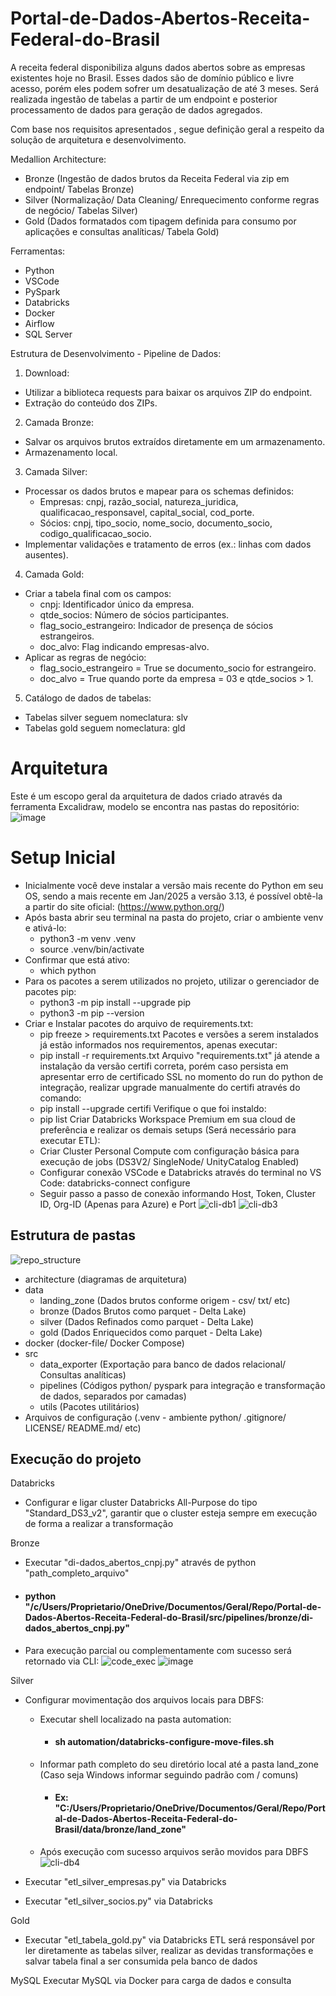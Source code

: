 # Portal-de-Dados-Abertos-Receita-Federal-do-Brasil
A receita federal disponibiliza alguns dados abertos sobre as empresas existentes hoje no Brasil. Esses dados são de domínio público e livre acesso, porém eles podem sofrer um desatualização de até 3 meses. Será realizada ingestão de tabelas a partir de um endpoint e posterior processamento de dados para geração de dados agregados.

Com base nos requisitos apresentados , segue definição geral a respeito da solução de arquitetura e desenvolvimento.

Medallion Architecture:
- Bronze (Ingestão de dados brutos da Receita Federal via zip em endpoint/ Tabelas Bronze)
- Silver (Normalização/ Data Cleaning/ Enrequecimento conforme regras de negócio/ Tabelas Silver)
- Gold (Dados formatados com tipagem definida para consumo por aplicações e consultas analíticas/ Tabela Gold)

Ferramentas:
- Python
- VSCode
- PySpark
- Databricks
- Docker
- Airflow
- SQL Server

Estrutura de Desenvolvimento - Pipeline de Dados:

1. Download:
- Utilizar a biblioteca requests para baixar os arquivos ZIP do endpoint.
- Extração do conteúdo dos ZIPs.
2. Camada Bronze:
- Salvar os arquivos brutos extraídos diretamente em um armazenamento.
- Armazenamento local.
3. Camada Silver:
- Processar os dados brutos e mapear para os schemas definidos:
  - Empresas: cnpj, razão_social, natureza_juridica, qualificacao_responsavel, capital_social, cod_porte.
  - Sócios: cnpj, tipo_socio, nome_socio, documento_socio, codigo_qualificacao_socio.
- Implementar validações e tratamento de erros (ex.: linhas com dados ausentes).
4. Camada Gold:
- Criar a tabela final com os campos:
  - cnpj: Identificador único da empresa.
  - qtde_socios: Número de sócios participantes.
  - flag_socio_estrangeiro: Indicador de presença de sócios estrangeiros.
  - doc_alvo: Flag indicando empresas-alvo.
- Aplicar as regras de negócio:
  - flag_socio_estrangeiro = True se documento_socio for estrangeiro.
  - doc_alvo = True quando porte da empresa = 03 e qtde_socios > 1.
5. Catálogo de dados de tabelas:
- Tabelas silver seguem nomeclatura: slv
- Tabelas gold seguem nomeclatura: gld

# Arquitetura
Este é um escopo geral da arquitetura de dados criado através da ferramenta Excalidraw, modelo se encontra nas pastas do repositório:
![image](https://github.com/user-attachments/assets/c2bdd2c9-f19f-4428-977b-295c6b3f0cdb)

# Setup Inicial
- Inicialmente você deve instalar a versão mais recente do Python em seu OS, sendo a mais recente em Jan/2025 a versão 3.13, é possível obtê-la a partir do site oficial: (https://www.python.org/)
- Após basta abrir seu terminal na pasta do projeto, criar o ambiente venv e ativá-lo:
  - python3 -m venv .venv
  - source .venv/bin/activate
- Confirmar que está ativo:
  - which python
- Para os pacotes a serem utilizados no projeto, utilizar o gerenciador de pacotes pip:
  - python3 -m pip install --upgrade pip
  - python3 -m pip --version
- Criar e Instalar pacotes do arquivo de requirements.txt:
  - pip freeze > requirements.txt
Pacotes e versões a serem instalados já estão informados nos requirementos, apenas executar:
  - pip install -r requirements.txt
Arquivo "requirements.txt" já atende a instalação da versão certifi correta, porém caso persista em apresentar erro de certificado SSL no momento do run do python de integração, realizar upgrade manualmente do certifi através do comando:
  - pip install --upgrade certifi
Verifique o que foi instaldo:
  - pip list
Criar Databricks Workspace Premium em sua cloud de preferência e realizar os demais setups (Será necessário para executar ETL):
  - Criar Cluster Personal Compute com configuração básica para execução de jobs (DS3V2/ SingleNode/ UnityCatalog Enabled)
  - Configurar conexão VSCode e Databricks através do terminal no VS Code: databricks-connect configure
  - Seguir passo a passo de conexão informando Host, Token, Cluster ID, Org-ID (Apenas para Azure) e Port
![cli-db1](https://github.com/user-attachments/assets/4d842910-82cf-4958-b268-2cb2a4e982db)
![cli-db3](https://github.com/user-attachments/assets/b528e9bf-5360-4f24-a71e-354dc9b5ca24)

## Estrutura de pastas

![repo_structure](https://github.com/user-attachments/assets/699f48b6-8d7e-4d79-abe4-6cd511a79e64)

- architecture (diagramas de arquitetura)
- data
  - landing_zone (Dados brutos conforme origem - csv/ txt/ etc)
  - bronze (Dados Brutos como parquet - Delta Lake)
  - silver (Dados Refinados como parquet - Delta Lake)
  - gold (Dados Enriquecidos como parquet - Delta Lake)
- docker (docker-file/ Docker Compose)
- src
  - data_exporter (Exportação para banco de dados relacional/ Consultas analíticas)
  - pipelines (Códigos python/ pyspark para integração e transformação de dados, separados por camadas)
  - utils (Pacotes utilitários)
- Arquivos de configuração (.venv - ambiente python/ .gitignore/ LICENSE/ README.md/ etc)

## Execução do projeto

Databricks
- Configurar e ligar cluster Databricks All-Purpose do tipo "Standard_DS3_v2", garantir que o cluster esteja sempre em execução de forma a realizar a transformação

Bronze
- Executar "di-dados_abertos_cnpj.py" através de python "path_completo_arquivo"
- #### python "/c/Users/Proprietario/OneDrive/Documentos/Geral/Repo/Portal-de-Dados-Abertos-Receita-Federal-do-Brasil/src/pipelines/bronze/di-dados_abertos_cnpj.py"
- Para execução parcial ou complementamente com sucesso será retornado via CLI:
![code_exec](https://github.com/user-attachments/assets/759166d7-7a58-43d5-99d6-13966d8115ad)
![image](https://github.com/user-attachments/assets/047c6824-2f44-4af9-bd14-96ddb58bb2e6)

Silver
- Configurar movimentação dos arquivos locais para DBFS:
  - Executar shell localizado na pasta automation:
    - #### sh automation/databricks-configure-move-files.sh
  - Informar path completo do seu diretório local até a pasta land_zone (Caso seja Windows informar seguindo padrão com / comuns)
    - #### Ex: "C:/Users/Proprietario/OneDrive/Documentos/Geral/Repo/Portal-de-Dados-Abertos-Receita-Federal-do-Brasil/data/bronze/land_zone"
  - Após execução com sucesso arquivos serão movidos para DBFS
![cli-db4](https://github.com/user-attachments/assets/c2a4a8db-6633-4818-ab78-72f0bb9e38db)

- Executar "etl_silver_empresas.py" via Databricks
- Executar "etl_silver_socios.py" via Databricks

Gold
- Executar "etl_tabela_gold.py" via Databricks
ETL será responsável por ler diretamente as tabelas silver, realizar as devidas transformações e salvar tabela final a ser consumida pela banco de dados

MySQL
Executar MySQL via Docker para carga de dados e consulta